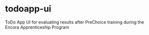 # todoapp-ui
ToDo App UI for evaluating results after PreChoice training during the Encora Apprenticeship Program
